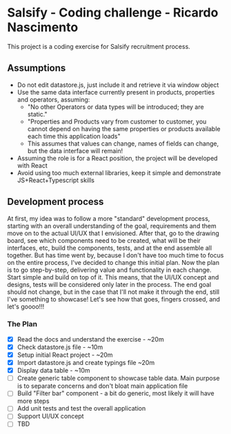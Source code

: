 # Salsify - Coding challenge - Ricardo Nascimento

This project is a coding exercise for Salsify recruitment process.

## Assumptions

- Do not edit datastore.js, just include it and retrieve it via window object
- Use the same data interface currently present in products, properties and operators, assuming:
    - "No other Operators or data types will be introduced; they are static."
    - "Properties and Products vary from customer to customer, you cannot depend on having the same properties or
      products available each time this application loads"
    - This assumes that values can change, names of fields can change, but the data interface will remain!
- Assuming the role is for a React position, the project will be developed with React
- Avoid using too much external libraries, keep it simple and demonstrate JS+React+Typescript skills

## Development process

At first, my idea was to follow a more "standard" development process, starting with an overall understanding of the goal, requirements and them move on to the actual UI/UX that I envisioned.
After that, go to the drawing board, see which components need to be created, what will be their interfaces, etc, build the components, tests, and at the end assemble all together.
But has time went by, because I don't have too much time to focus on the entire process, I've decided to change this initial plan.
Now the plan is to go step-by-step, delivering value and functionality in each change. Start simple and build on top of it.
This means, that the UI/UX concept and designs, tests will be considered only later in the process. 
The end goal should not change, but in the case that I'll not make it through the end, still I've something to showcase!
Let's see how that goes, fingers crossed, and let's goooo!!!

### The Plan

- [x] Read the docs and understand the exercise - ~20m
- [x] Check datastore.js file - ~10m
- [x] Setup initial React project - ~20m
- [x] Import datastore.js and create typings file ~20m
- [x] Display data table - ~10m
- [ ] Create generic table component to showcase table data. Main purpose is to separate concerns and don't bloat main application file
- [ ] Build "Filter bar" component - a bit do generic, most likely it will have more steps
- [ ] Add unit tests and test the overall application
- [ ] Support UI/UX concept
- [ ] TBD